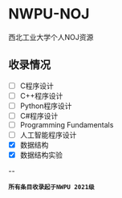 # NWPU-NOJ
西北工业大学个人NOJ资源

## 收录情况
- [ ] C程序设计
- [ ] C++程序设计
- [ ] Python程序设计
- [ ] C#程序设计
- [ ] Programming Fundamentals
- [ ] 人工智能程序设计
- [x] 数据结构
- [x] 数据结构实验

--

__`所有条目收录起于NWPU 2021级`__